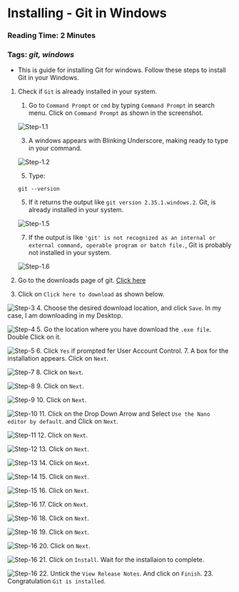 # Installing - Git in Windows
### Reading Time: 2 Minutes
### Tags: *git, windows*
- This is guide for installing Git for windows. Follow these steps to install Git in your Windows.

1. Check if `Git` is already installed in your system.
    1. Go to `Command Prompt` or `cmd` by typing `Command Prompt` in search menu. Click on `Command Prompt` as shown in the screenshot.
    
    ![Step-1.1](./assets-01_installing-git-windows/1.png)

    3. A windows appears with Blinking Underscore, making ready to type in your command.
    
    ![Step-1.2](./assets-01_installing-git-windows/2.png)

    5. Type:
    ```
    git --version
    ```
    5. If it returns the output like `git version 2.35.1.windows.2`. Git, is already installed in your system.
    
    ![Step-1.5](./assets-01_installing-git-windows/23.png)

    7. If the output is like `'git' is not recognized as an internal or external command, operable program or batch file.`, Git is probably not installed in your system.
    
    ![Step-1.6](./assets-01_installing-git-windows/3.png)

2. Go to the downloads page of git. [Click here](https://git-scm.com/download/win)

3. Click on `Click here to download` as shown below.

![Step-3](./assets-01_installing-git-windows/4.png)
4. Choose the desired download location, and click `Save`. In my case, I am downloading in my Desktop.

![Step-4](./assets-01_installing-git-windows/5.png)
5. Go the location where you have download the `.exe file`. Double Click on it.

![Step-5](./assets-01_installing-git-windows/6.png)
6. Click `Yes` if prompted fer User Account Control.
7. A box for the installation appears. Click on `Next`.

![Step-7](./assets-01_installing-git-windows/7.png)
8. Click on `Next`.

![Step-8](./assets-01_installing-git-windows/8.png)
9. Click on `Next`.

![Step-9](./assets-01_installing-git-windows/9.png)
10. Click on `Next`.

![Step-10](./assets-01_installing-git-windows/10.png)
11. Click on the Drop Down Arrow and Select `Use the Nano editor by default`. and Click on `Next`.

![Step-11](./assets-01_installing-git-windows/11.png)
12. Click on `Next`.

![Step-12](./assets-01_installing-git-windows/12.png)
13. Click on `Next`.

![Step-13](./assets-01_installing-git-windows/13.png)
14. Click on `Next`.

![Step-14](./assets-01_installing-git-windows/14.png)
15. Click on `Next`.

![Step-15](./assets-01_installing-git-windows/15.png)
16. Click on `Next`.

![Step-16](./assets-01_installing-git-windows/16.png)
17. Click on `Next`.

![Step-16](./assets-01_installing-git-windows/17.png)
18. Click on `Next`.

![Step-16](./assets-01_installing-git-windows/18.png)
19. Click on `Next`.

![Step-16](./assets-01_installing-git-windows/19.png)
20. Click on `Next`.

![Step-16](./assets-01_installing-git-windows/20.png)
21. Click on `Install`. Wait for the installaion to complete.

![Step-16](./assets-01_installing-git-windows/21.png)
22. Untick the `View Release Notes`. And click on `Finish`.
23. Congratulation `Git is installed`.